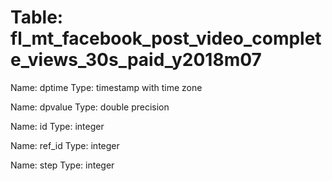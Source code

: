 Table: fl_mt_facebook_post_video_complete_views_30s_paid_y2018m07
=================================================================

Name: dptime
Type: timestamp with time zone

Name: dpvalue
Type: double precision

Name: id
Type: integer

Name: ref_id
Type: integer

Name: step
Type: integer

